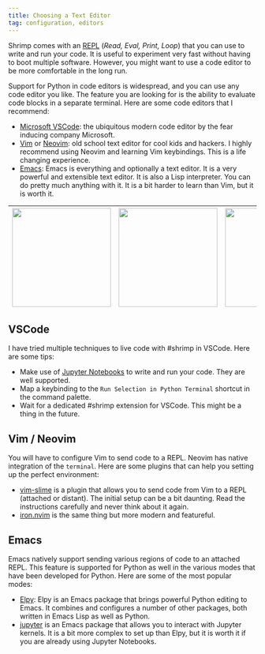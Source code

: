 ```yaml
---
title: Choosing a Text Editor
tag: configuration, editors
---
```


Shrimp comes with an [REPL](./basic_repl.md) (_Read, Eval, Print, Loop_) that you can use to write and run your code. It is useful to experiment very fast without having to boot multiple software. However, you might want to use a code editor to be more comfortable in the long run. 

Support for Python in code editors is widespread, and you can use any code editor you like. The feature you are looking for is the ability to evaluate code blocks in a separate terminal. Here are some code editors that I recommend:


- [Microsoft VSCode](https://code.visualstudio.com/): the ubiquitous modern code editor by the fear inducing company Microsoft.
- [Vim](https://www.vim.org/) or [Neovim](https://neovim.io/): old school text editor for cool kids and hackers. I highly recommend using Neovim and learning Vim keybindings. This is a life changing experience.
- [Emacs](https://www.gnu.org/software/emacs/): Emacs is everything and optionally a text editor. It is a very powerful and extensible text editor. It is also a Lisp interpreter. You can do pretty much anything with it. It is a bit harder to learn than Vim, but it is worth it.

| <img src="https://code.visualstudio.com/assets/images/code-stable.png" width=200> | <img src="https://upload.wikimedia.org/wikipedia/commons/9/9f/Vimlogo.svg" width=200>   | <img src="https://upload.wikimedia.org/wikipedia/commons/thumb/2/22/Heckert_GNU_white.svg/langfr-1920px-Heckert_GNU_white.svg.png" width=200>  |
|---|---|---|

## VSCode

I have tried multiple techniques to live code with #shrimp in VSCode. Here are some tips:

- Make use of [Jupyter Notebooks](../editors/jupyter_notebook.md) to write and run your code. They are well supported.
- Map a keybinding to the `Run Selection in Python Terminal` shortcut in the command palette.
- Wait for a dedicated #shrimp extension for VSCode. This might be a thing in the future.

## Vim / Neovim

You will have to configure Vim to send code to a REPL. Neovim has native integration of the `terminal`. Here are some plugins that can help you setting up the perfect environment:

- [vim-slime](https://github.com/jpalardy/vim-slime) is a plugin that allows you to send code from Vim to a REPL (attached or distant). The initial setup can be a bit daunting. Read the instructions carefully and never think about it again.
- [iron.nvim](https://github.com/Vigemus/iron.nvim) is the same thing but more modern and featureful.

## Emacs

Emacs natively support sending various regions of code to an attached REPL. This feature is supported for Python as well in the various modes that have been developed for Python. Here are some of the most popular modes:
- [Elpy](https://elpy.readthedocs.io/en/latest/): Elpy is an Emacs package that brings powerful Python editing to Emacs. It combines and configures a number of other packages, both written in Emacs Lisp as well as Python.
- [jupyter](https://github.com/emacs-jupyter/jupyter) is an Emacs package that allows you to interact with Jupyter kernels. It is a bit more complex to set up than Elpy, but it is worth it if you are already using Jupyter Notebooks.